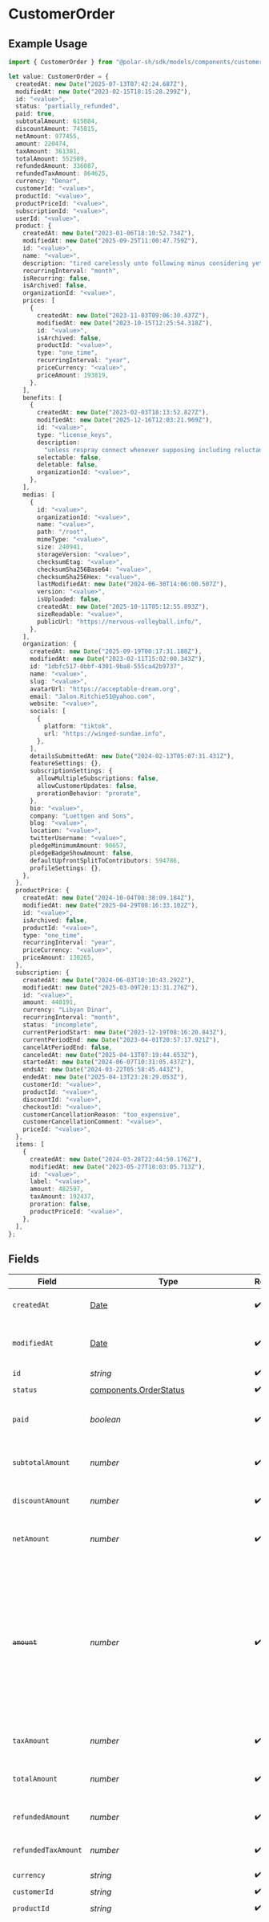 # CustomerOrder

## Example Usage

```typescript
import { CustomerOrder } from "@polar-sh/sdk/models/components/customerorder.js";

let value: CustomerOrder = {
  createdAt: new Date("2025-07-13T07:42:24.687Z"),
  modifiedAt: new Date("2023-02-15T18:15:28.299Z"),
  id: "<value>",
  status: "partially_refunded",
  paid: true,
  subtotalAmount: 615884,
  discountAmount: 745815,
  netAmount: 977455,
  amount: 220474,
  taxAmount: 361381,
  totalAmount: 552589,
  refundedAmount: 336087,
  refundedTaxAmount: 864625,
  currency: "Denar",
  customerId: "<value>",
  productId: "<value>",
  productPriceId: "<value>",
  subscriptionId: "<value>",
  userId: "<value>",
  product: {
    createdAt: new Date("2023-01-06T18:10:52.734Z"),
    modifiedAt: new Date("2025-09-25T11:00:47.759Z"),
    id: "<value>",
    name: "<value>",
    description: "tired carelessly unto following minus considering yet",
    recurringInterval: "month",
    isRecurring: false,
    isArchived: false,
    organizationId: "<value>",
    prices: [
      {
        createdAt: new Date("2023-11-03T09:06:30.437Z"),
        modifiedAt: new Date("2023-10-15T12:25:54.318Z"),
        id: "<value>",
        isArchived: false,
        productId: "<value>",
        type: "one_time",
        recurringInterval: "year",
        priceCurrency: "<value>",
        priceAmount: 193819,
      },
    ],
    benefits: [
      {
        createdAt: new Date("2023-02-03T18:13:52.827Z"),
        modifiedAt: new Date("2025-12-16T12:03:21.969Z"),
        id: "<value>",
        type: "license_keys",
        description:
          "unless respray connect whenever supposing including reluctantly loosely",
        selectable: false,
        deletable: false,
        organizationId: "<value>",
      },
    ],
    medias: [
      {
        id: "<value>",
        organizationId: "<value>",
        name: "<value>",
        path: "/root",
        mimeType: "<value>",
        size: 240941,
        storageVersion: "<value>",
        checksumEtag: "<value>",
        checksumSha256Base64: "<value>",
        checksumSha256Hex: "<value>",
        lastModifiedAt: new Date("2024-06-30T14:06:00.507Z"),
        version: "<value>",
        isUploaded: false,
        createdAt: new Date("2025-10-11T05:12:55.893Z"),
        sizeReadable: "<value>",
        publicUrl: "https://nervous-volleyball.info/",
      },
    ],
    organization: {
      createdAt: new Date("2025-09-19T00:17:31.188Z"),
      modifiedAt: new Date("2023-02-11T15:02:00.343Z"),
      id: "1dbfc517-0bbf-4301-9ba8-555ca42b9737",
      name: "<value>",
      slug: "<value>",
      avatarUrl: "https://acceptable-dream.org",
      email: "Jalon.Ritchie51@yahoo.com",
      website: "<value>",
      socials: [
        {
          platform: "tiktok",
          url: "https://winged-sundae.info",
        },
      ],
      detailsSubmittedAt: new Date("2024-02-13T05:07:31.431Z"),
      featureSettings: {},
      subscriptionSettings: {
        allowMultipleSubscriptions: false,
        allowCustomerUpdates: false,
        prorationBehavior: "prorate",
      },
      bio: "<value>",
      company: "Luettgen and Sons",
      blog: "<value>",
      location: "<value>",
      twitterUsername: "<value>",
      pledgeMinimumAmount: 90657,
      pledgeBadgeShowAmount: false,
      defaultUpfrontSplitToContributors: 594786,
      profileSettings: {},
    },
  },
  productPrice: {
    createdAt: new Date("2024-10-04T08:38:09.184Z"),
    modifiedAt: new Date("2025-04-29T08:16:33.102Z"),
    id: "<value>",
    isArchived: false,
    productId: "<value>",
    type: "one_time",
    recurringInterval: "year",
    priceCurrency: "<value>",
    priceAmount: 130265,
  },
  subscription: {
    createdAt: new Date("2024-06-03T10:10:43.292Z"),
    modifiedAt: new Date("2025-03-09T20:13:31.276Z"),
    id: "<value>",
    amount: 440191,
    currency: "Libyan Dinar",
    recurringInterval: "month",
    status: "incomplete",
    currentPeriodStart: new Date("2023-12-19T08:16:20.843Z"),
    currentPeriodEnd: new Date("2023-04-01T20:57:17.921Z"),
    cancelAtPeriodEnd: false,
    canceledAt: new Date("2025-04-13T07:19:44.653Z"),
    startedAt: new Date("2024-06-07T10:31:05.437Z"),
    endsAt: new Date("2024-03-22T05:58:45.443Z"),
    endedAt: new Date("2025-04-13T23:28:29.053Z"),
    customerId: "<value>",
    productId: "<value>",
    discountId: "<value>",
    checkoutId: "<value>",
    customerCancellationReason: "too_expensive",
    customerCancellationComment: "<value>",
    priceId: "<value>",
  },
  items: [
    {
      createdAt: new Date("2024-03-28T22:44:50.176Z"),
      modifiedAt: new Date("2023-05-27T18:03:05.713Z"),
      id: "<value>",
      label: "<value>",
      amount: 482597,
      taxAmount: 192437,
      proration: false,
      productPriceId: "<value>",
    },
  ],
};
```

## Fields

| Field                                                                                                                                                                       | Type                                                                                                                                                                        | Required                                                                                                                                                                    | Description                                                                                                                                                                 | Example                                                                                                                                                                     |
| --------------------------------------------------------------------------------------------------------------------------------------------------------------------------- | --------------------------------------------------------------------------------------------------------------------------------------------------------------------------- | --------------------------------------------------------------------------------------------------------------------------------------------------------------------------- | --------------------------------------------------------------------------------------------------------------------------------------------------------------------------- | --------------------------------------------------------------------------------------------------------------------------------------------------------------------------- |
| `createdAt`                                                                                                                                                                 | [Date](https://developer.mozilla.org/en-US/docs/Web/JavaScript/Reference/Global_Objects/Date)                                                                               | :heavy_check_mark:                                                                                                                                                          | Creation timestamp of the object.                                                                                                                                           |                                                                                                                                                                             |
| `modifiedAt`                                                                                                                                                                | [Date](https://developer.mozilla.org/en-US/docs/Web/JavaScript/Reference/Global_Objects/Date)                                                                               | :heavy_check_mark:                                                                                                                                                          | Last modification timestamp of the object.                                                                                                                                  |                                                                                                                                                                             |
| `id`                                                                                                                                                                        | *string*                                                                                                                                                                    | :heavy_check_mark:                                                                                                                                                          | N/A                                                                                                                                                                         |                                                                                                                                                                             |
| `status`                                                                                                                                                                    | [components.OrderStatus](../../models/components/orderstatus.md)                                                                                                            | :heavy_check_mark:                                                                                                                                                          | N/A                                                                                                                                                                         |                                                                                                                                                                             |
| `paid`                                                                                                                                                                      | *boolean*                                                                                                                                                                   | :heavy_check_mark:                                                                                                                                                          | Whether the order has been paid for.                                                                                                                                        | true                                                                                                                                                                        |
| `subtotalAmount`                                                                                                                                                            | *number*                                                                                                                                                                    | :heavy_check_mark:                                                                                                                                                          | Amount in cents, before discounts and taxes.                                                                                                                                |                                                                                                                                                                             |
| `discountAmount`                                                                                                                                                            | *number*                                                                                                                                                                    | :heavy_check_mark:                                                                                                                                                          | Discount amount in cents.                                                                                                                                                   |                                                                                                                                                                             |
| `netAmount`                                                                                                                                                                 | *number*                                                                                                                                                                    | :heavy_check_mark:                                                                                                                                                          | Amount in cents, after discounts but before taxes.                                                                                                                          |                                                                                                                                                                             |
| ~~`amount`~~                                                                                                                                                                | *number*                                                                                                                                                                    | :heavy_check_mark:                                                                                                                                                          | : warning: ** DEPRECATED **: This will be removed in a future release, please migrate away from it as soon as possible.<br/><br/>Amount in cents, after discounts but before taxes. |                                                                                                                                                                             |
| `taxAmount`                                                                                                                                                                 | *number*                                                                                                                                                                    | :heavy_check_mark:                                                                                                                                                          | Sales tax amount in cents.                                                                                                                                                  |                                                                                                                                                                             |
| `totalAmount`                                                                                                                                                               | *number*                                                                                                                                                                    | :heavy_check_mark:                                                                                                                                                          | Amount in cents, after discounts and taxes.                                                                                                                                 |                                                                                                                                                                             |
| `refundedAmount`                                                                                                                                                            | *number*                                                                                                                                                                    | :heavy_check_mark:                                                                                                                                                          | Amount refunded in cents.                                                                                                                                                   |                                                                                                                                                                             |
| `refundedTaxAmount`                                                                                                                                                         | *number*                                                                                                                                                                    | :heavy_check_mark:                                                                                                                                                          | Sales tax refunded in cents.                                                                                                                                                |                                                                                                                                                                             |
| `currency`                                                                                                                                                                  | *string*                                                                                                                                                                    | :heavy_check_mark:                                                                                                                                                          | N/A                                                                                                                                                                         |                                                                                                                                                                             |
| `customerId`                                                                                                                                                                | *string*                                                                                                                                                                    | :heavy_check_mark:                                                                                                                                                          | N/A                                                                                                                                                                         |                                                                                                                                                                             |
| `productId`                                                                                                                                                                 | *string*                                                                                                                                                                    | :heavy_check_mark:                                                                                                                                                          | N/A                                                                                                                                                                         |                                                                                                                                                                             |
| ~~`productPriceId`~~                                                                                                                                                        | *string*                                                                                                                                                                    | :heavy_check_mark:                                                                                                                                                          | : warning: ** DEPRECATED **: This will be removed in a future release, please migrate away from it as soon as possible.                                                     |                                                                                                                                                                             |
| `subscriptionId`                                                                                                                                                            | *string*                                                                                                                                                                    | :heavy_check_mark:                                                                                                                                                          | N/A                                                                                                                                                                         |                                                                                                                                                                             |
| ~~`userId`~~                                                                                                                                                                | *string*                                                                                                                                                                    | :heavy_check_mark:                                                                                                                                                          | : warning: ** DEPRECATED **: This will be removed in a future release, please migrate away from it as soon as possible.                                                     |                                                                                                                                                                             |
| `product`                                                                                                                                                                   | [components.CustomerOrderProduct](../../models/components/customerorderproduct.md)                                                                                          | :heavy_check_mark:                                                                                                                                                          | N/A                                                                                                                                                                         |                                                                                                                                                                             |
| ~~`productPrice`~~                                                                                                                                                          | *components.CustomerOrderProductPrice*                                                                                                                                      | :heavy_check_mark:                                                                                                                                                          | : warning: ** DEPRECATED **: This will be removed in a future release, please migrate away from it as soon as possible.                                                     |                                                                                                                                                                             |
| `subscription`                                                                                                                                                              | [components.CustomerOrderSubscription](../../models/components/customerordersubscription.md)                                                                                | :heavy_check_mark:                                                                                                                                                          | N/A                                                                                                                                                                         |                                                                                                                                                                             |
| `items`                                                                                                                                                                     | [components.OrderItemSchema](../../models/components/orderitemschema.md)[]                                                                                                  | :heavy_check_mark:                                                                                                                                                          | Line items composing the order.                                                                                                                                             |                                                                                                                                                                             |